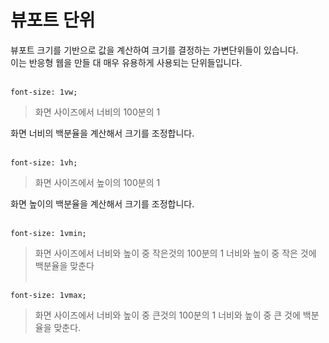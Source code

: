 # 뷰포트 단위
뷰포트 크기를 기반으로 값을 계산하여 크기를 결정하는 가변단위들이 있습니다.<br>
이는 반응형 웹을 만들 대 매우 유용하게 사용되는 단위들입니다.<br><br>

`font-size: 1vw;`
> 화면 사이즈에서 너비의 100분의 1

화면 너비의 백분율을 계산해서 크기를 조정합니다.<br><br>

`font-size: 1vh;`
> 화면 사이즈에서 높이의 100분의 1

화면 높이의 백분율을 계산해서 크기를 조정합니다.<br><br>

`font-size: 1vmin;`
> 화면 사이즈에서 너비와 높이 중 작은것의 100분의 1
너비와 높이 중 작은 것에 백분율을 맞춘다<br><br>

`font-size: 1vmax;`
> 화면 사이즈에서 너비와 높이 중 큰것의 100분의 1
너비와 높이 중 큰 것에 백분율을 맞춘다.
